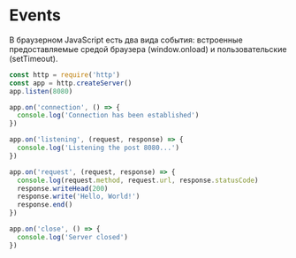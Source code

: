 # Events

В браузерном JavaScript есть два вида события: встроенные предоставляемые средой браузера (window.onload) и пользовательские (setTimeout).

```javascript
const http = require('http')
const app = http.createServer()
app.listen(8080)

app.on('connection', () => {
  console.log('Connection has been established')
})

app.on('listening', (request, response) => {
  console.log('Listening the post 8080...')
})

app.on('request', (request, response) => {
  console.log(request.method, request.url, response.statusCode)
  response.writeHead(200)
  response.write('Hello, World!')
  response.end()
})

app.on('close', () => {
  console.log('Server closed')
})

```